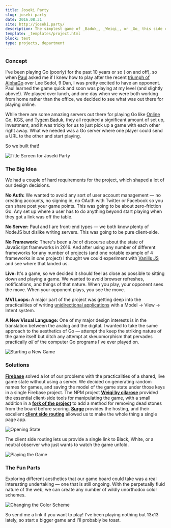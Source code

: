 ```yaml
---
title: Joseki Party
slug: joseki-party
date: 2016.08.31
site: http://joseki.party/
description: The simplest game of _Baduk_, _Weiqi_, or _Go_ this side of the internet. Start a game of Go, and play with a friend simply by sending them a link. Invite people to witness your victory – or humiliating defeat depending on how good your friend is.
template: _templates/project.html
block: text
type: projects, department
---
```


### Concept

I've been playing Go (poorly) for the past 10 years or so ( on and off), so when [Paul](http://paulcpederson.com/) asked me if I knew how to play after the recent [triumph of AlphaGo]() over Lee Sedol, 9 Dan, I was pretty excited to have an opponent. Paul learned the game quick and soon was playing at my level (and slightly above!). We played over lunch, and one day when we were both working from home rather than the office, we decided to see what was out there for playing online.

While there are some amazing servers out there for playing Go like [Online Go](https://online-go.com/), [KGS](https://www.gokgs.com/), and [Tygem Baduk](http://www.tygembaduk.com/), they all required a significant amount of set up, investment, and it was tricky for us to just pick up a game with each other right away. What we needed was a Go server where one player could send a URL to the other and start playing.

So we built that!

![Title Screen for Joseki Party](https://photos.smugmug.com/Projects/Joseki-party/i-StZmkMS/0/4fb63fac/X3/title-X3.png)

### The Big Idea

We had a couple of hard requirements for the project, which shaped a lot of our design decisions.

**No Auth:** We wanted to avoid any sort of user account management — no creating accounts, no signing in, no OAuth with Twitter or Facebook so you can share post your game points. This was going to be about zero-friction Go. Any set up where a user has to do anything beyond start playing when they got a link was off the table.

**No Server:** Paul and I are front-end types — we both know plenty of NodeJS but dislike writing servers. This was going to be pure client-side.

**No Framework:** There's been a _lot_ of discourse about the state of JavaScript frameworks in 2016. And after using any number of different frameworks for any number of projects (and one notable example of 4 frameworks in _one_ project) I thought we could experiment with [Vanills JS](http://vanilla-js.com/) and see where that landed us.

**Live:** It's a game, so we decided it should feel as close as possible to sitting down and playing a game. We wanted to avoid browser refreshes, notifications, and things of that nature. When you play, your opponent sees the move. When your opponent plays, you see the move.

**MVI Loops:** A major part of the project was getting deep into the practicalities of writing [unidirectional applications](http://staltz.com/unidirectional-user-interface-architectures.html) with a Model → View → Intent system.

**A New Visual Language:** One of my major design interests is in the translation between the analog and the digital. I wanted to take the same approach to the aesthetics of Go — attempt the keep the striking nature of the game itself but ditch any attempt at skeuomorphism that pervades practically _all_ of the computer Go programs I've ever played on.

![Starting a New Game](https://photos.smugmug.com/Projects/Joseki-party/i-dwf5h8p/0/ca9e4700/X3/new-game-X3.png)


### Solutions

**[Firebase](https://firebase.google.com/)** solved a lot of our problems with the practicalities of a shared, live game state without using a server. We decided on generating random names for games, and saving the model of the game state under those keys in a single Firebase project. The NPM project **[Weiqi by cjlarose](https://www.npmjs.com/package/weiqi)** provided the essential client-side tools for manipulating the game, with a small addition in a **[fork of the project](https://github.com/nikolaswise/weiqi.js)** to add a method for removing dead stones from the board before scoring. **[Surge](https://surge.sh/)** provides the hosting, and their excellent **[client side routing](https://surge.sh/help/adding-a-200-page-for-client-side-routing)** allowed us to make the whole thing a single page app.

![Opening State](https://photos.smugmug.com/Projects/Joseki-party/i-N2Lk3cW/0/f7eece08/X3/opening-X3.png)

The client side routing lets us provide a single link to Black, White, or a neutral observer who just wants to watch the game unfold.

![Playing the Game](https://photos.smugmug.com/Projects/Joseki-party/i-DzVDfMH/0/b867008a/X3/gameplay-X3.png)

### The Fun Parts

Exploring different aesthetics that our game board could take was a real interesting undertaking — one that is still ongoing. With the perpetually fluid nature of the web, we can create any number of wildly unorthodox color schemes.

![Changing the Color Scheme](https://photos.smugmug.com/Projects/Joseki-party/i-C8sbxnC/0/XL/changing-scheme-XL.jpg)

So send me a link if you want to play! I've been playing nothing but 13x13 lately, so start a bigger game and I'll probably be toast.
